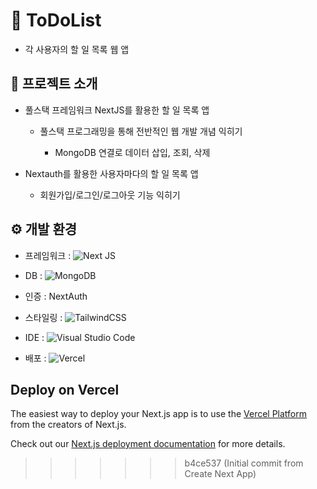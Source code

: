 # 📌 ToDoList

- 각 사용자의 할 일 목록 웹 앱 

## 📓 프로젝트 소개

- 풀스택 프레임워크 NextJS를 활용한 할 일 목록 앱

  - 풀스택 프로그래밍을 통해 전반적인 웹 개발 개념 익히기
    
    - MongoDB 연결로 데이터 삽입, 조회, 삭제
      
- Nextauth를 활용한 사용자마다의 할 일 목록 앱
  
  - 회원가입/로그인/로그아웃 기능 익히기
 
## ⚙️ 개발 환경

- 프레임워크 : ![Next JS](https://img.shields.io/badge/Next-black?style=for-the-badge&logo=next.js&logoColor=white)
  
- DB : ![MongoDB](https://img.shields.io/badge/MongoDB-%234ea94b.svg?style=for-the-badge&logo=mongodb&logoColor=white)
  
- 인증 : NextAuth
  
- 스타일링 : ![TailwindCSS](https://img.shields.io/badge/tailwindcss-%2338B2AC.svg?style=for-the-badge&logo=tailwind-css&logoColor=white)

- IDE : ![Visual Studio Code](https://img.shields.io/badge/Visual%20Studio%20Code-0078d7.svg?style=for-the-badge&logo=visual-studio-code&logoColor=white)
  
- 배포 : ![Vercel](https://img.shields.io/badge/vercel-%23000000.svg?style=for-the-badge&logo=vercel&logoColor=white)

## Deploy on Vercel

The easiest way to deploy your Next.js app is to use the [Vercel Platform](https://vercel.com/new?utm_medium=default-template&filter=next.js&utm_source=create-next-app&utm_campaign=create-next-app-readme) from the creators of Next.js.

Check out our [Next.js deployment documentation](https://nextjs.org/docs/deployment) for more details.
>>>>>>> b4ce537 (Initial commit from Create Next App)
